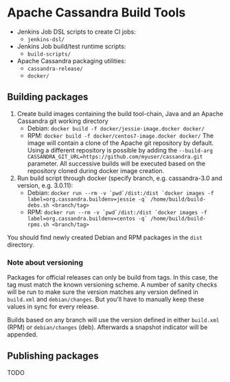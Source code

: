 # Apache Cassandra Build Tools

* Jenkins Job DSL scripts to create CI jobs:
    * `jenkins-dsl/`
* Jenkins Job build/test runtime scripts:
    * `build-scripts/`
* Apache Cassandra packaging utilities:
    * `cassandra-release/`
    * `docker/`

## Building packages

1. Create build images containing the build tool-chain, Java and an Apache Cassandra git working directory
   * Debian:
   ```docker build -f docker/jessie-image.docker docker/```
   * RPM:
   ```docker build -f docker/centos7-image.docker docker/```
   The image will contain a clone of the Apache git repository by default. Using a different repository is possible by adding the `--build-arg CASSANDRA_GIT_URL=https://github.com/myuser/cassandra.git` parameter. All successive builds will be executed based on the repository cloned during docker image creation.
2. Run build script through docker (specify branch, e.g. cassandra-3.0 and version, e.g. 3.0.11):
   * Debian:
    ```docker run --rm -v `pwd`/dist:/dist `docker images -f label=org.cassandra.buildenv=jessie -q` /home/build/build-debs.sh <branch/tag>```
   * RPM:
    ```docker run --rm -v `pwd`/dist:/dist `docker images -f label=org.cassandra.buildenv=centos -q` /home/build/build-rpms.sh <branch/tag>```

You should find newly created Debian and RPM packages in the `dist` directory.

### Note about versioning

Packages for official releases can only be build from tags. In this case, the tag must match the known versioning scheme. A number of sanity checks will be run to make sure the version matches any version defined in `build.xml` and `debian/changes`. But you'll have to manually keep these values in sync for every release.

Builds based on any branch will use the version defined in either `build.xml` (RPM) or `debian/changes` (deb). Afterwards a snapshot indicator will be appended.

## Publishing packages

TODO
